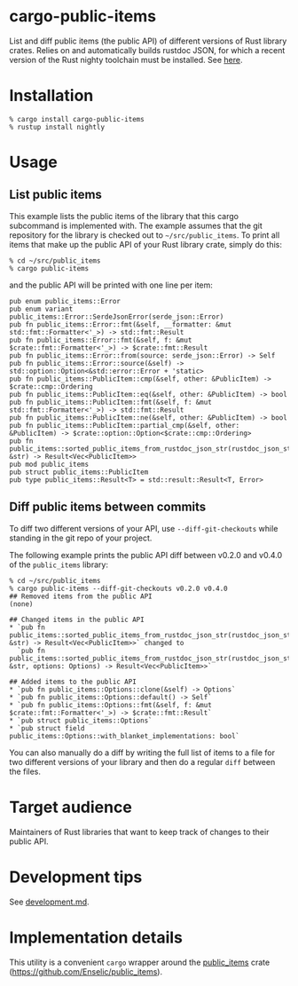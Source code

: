 # cargo-public-items

List and diff public items (the public API) of different versions of Rust library crates. Relies on and automatically builds rustdoc JSON, for which a recent version of the Rust nighty toolchain must be installed. See [here](https://github.com/Enselic/public_items#compatibility-matrix).

# Installation

```
% cargo install cargo-public-items
% rustup install nightly
```

# Usage

## List public items

This example lists the public items of the library that this cargo subcommand is implemented with. The example assumes that the git repository for the library is checked out to `~/src/public_items`. To print all items that make up the public API of your Rust library crate, simply do this:

```
% cd ~/src/public_items
% cargo public-items
```

and the public API will be printed with one line per item:

```
pub enum public_items::Error
pub enum variant public_items::Error::SerdeJsonError(serde_json::Error)
pub fn public_items::Error::fmt(&self, __formatter: &mut std::fmt::Formatter<'_>) -> std::fmt::Result
pub fn public_items::Error::fmt(&self, f: &mut $crate::fmt::Formatter<'_>) -> $crate::fmt::Result
pub fn public_items::Error::from(source: serde_json::Error) -> Self
pub fn public_items::Error::source(&self) -> std::option::Option<&std::error::Error + 'static>
pub fn public_items::PublicItem::cmp(&self, other: &PublicItem) -> $crate::cmp::Ordering
pub fn public_items::PublicItem::eq(&self, other: &PublicItem) -> bool
pub fn public_items::PublicItem::fmt(&self, f: &mut std::fmt::Formatter<'_>) -> std::fmt::Result
pub fn public_items::PublicItem::ne(&self, other: &PublicItem) -> bool
pub fn public_items::PublicItem::partial_cmp(&self, other: &PublicItem) -> $crate::option::Option<$crate::cmp::Ordering>
pub fn public_items::sorted_public_items_from_rustdoc_json_str(rustdoc_json_str: &str) -> Result<Vec<PublicItem>>
pub mod public_items
pub struct public_items::PublicItem
pub type public_items::Result<T> = std::result::Result<T, Error>
```

## Diff public items between commits

To diff two different versions of your API, use `--diff-git-checkouts` while standing in the git repo of your project.

The following example prints the public API diff between v0.2.0 and v0.4.0 of the `public_items` library:

```
% cd ~/src/public_items
% cargo public-items --diff-git-checkouts v0.2.0 v0.4.0
## Removed items from the public API
(none)

## Changed items in the public API
* `pub fn public_items::sorted_public_items_from_rustdoc_json_str(rustdoc_json_str: &str) -> Result<Vec<PublicItem>>` changed to
  `pub fn public_items::sorted_public_items_from_rustdoc_json_str(rustdoc_json_str: &str, options: Options) -> Result<Vec<PublicItem>>`

## Added items to the public API
* `pub fn public_items::Options::clone(&self) -> Options`
* `pub fn public_items::Options::default() -> Self`
* `pub fn public_items::Options::fmt(&self, f: &mut $crate::fmt::Formatter<'_>) -> $crate::fmt::Result`
* `pub struct public_items::Options`
* `pub struct field public_items::Options::with_blanket_implementations: bool`
```

You can also manually do a diff by writing the full list of items to a file for two different versions of your library and then do a regular `diff` between the files.

# Target audience

Maintainers of Rust libraries that want to keep track of changes to their public API.

# Development tips

See [development.md](./doc/development.md).

# Implementation details

This utility is a convenient `cargo` wrapper around the [public_items](https://crates.io/crates/public_items) crate (https://github.com/Enselic/public_items).
